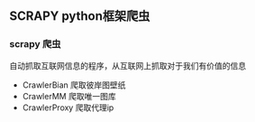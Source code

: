 ## SCRAPY python框架爬虫

### scrapy 爬虫
自动抓取互联网信息的程序，从互联网上抓取对于我们有价值的信息

* CrawlerBian 爬取彼岸图壁纸
* CrawlerMM 爬取唯一图库
* CrawlerProxy 爬取代理ip